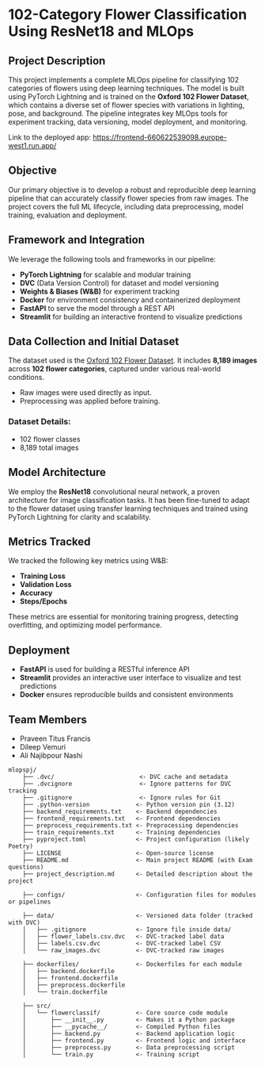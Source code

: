 # 102-Category Flower Classification Using ResNet18 and MLOps

## Project Description  
This project implements a complete MLOps pipeline for classifying 102 categories of flowers using deep learning techniques. The model is built using PyTorch Lightning and is trained on the **Oxford 102 Flower Dataset**, which contains a diverse set of flower species with variations in lighting, pose, and background. The pipeline integrates key MLOps tools for experiment tracking, data versioning, model deployment, and monitoring.

Link to the deployed app: https://frontend-660622539098.europe-west1.run.app/

## Objective  
Our primary objective is to develop a robust and reproducible deep learning pipeline that can accurately classify flower species from raw images. The project covers the full ML lifecycle, including data preprocessing, model training, evaluation and deployment.

## Framework and Integration  
We leverage the following tools and frameworks in our pipeline:
- **PyTorch Lightning** for scalable and modular training  
- **DVC** (Data Version Control) for dataset and model versioning  
- **Weights & Biases (W&B)** for experiment tracking  
- **Docker** for environment consistency and containerized deployment  
- **FastAPI** to serve the model through a REST API  
- **Streamlit** for building an interactive frontend to visualize predictions  

## Data Collection and Initial Dataset  
The dataset used is the [Oxford 102 Flower Dataset](https://www.robots.ox.ac.uk/~vgg/data/flowers/102/). It includes **8,189 images** across **102 flower categories**, captured under various real-world conditions.

- Raw images were used directly as input.  
- Preprocessing was applied before training.

### Dataset Details:
- 102 flower classes  
- 8,189 total images  
 

## Model Architecture  
We employ the **ResNet18** convolutional neural network, a proven architecture for image classification tasks. It has been fine-tuned to adapt to the flower dataset using transfer learning techniques and trained using PyTorch Lightning for clarity and scalability.

## Metrics Tracked  
We tracked the following key metrics using W&B:
- **Training Loss**  
- **Validation Loss**  
- **Accuracy**  
- **Steps/Epochs**  

These metrics are essential for monitoring training progress, detecting overfitting, and optimizing model performance.

## Deployment 
- **FastAPI** is used for building a RESTful inference API  
- **Streamlit** provides an interactive user interface to visualize and test predictions  
- **Docker** ensures reproducible builds and consistent environments  

## Team Members  
- Praveen Titus Francis  
- Dileep Vemuri  
- Ali Najibpour Nashi

```
mlopspj/
    ├── .dvc/                        <- DVC cache and metadata
    ├── .dvcignore                   <- Ignore patterns for DVC tracking
    ├── .gitignore                   <- Ignore rules for Git
    ├── .python-version             <- Python version pin (3.12)
    ├── backend_requirements.txt    <- Backend dependencies
    ├── frontend_requirements.txt   <- Frontend dependencies
    ├── preprocess_requirements.txt <- Preprocessing dependencies
    ├── train_requirements.txt      <- Training dependencies
    ├── pyproject.toml              <- Project configuration (likely Poetry)
    ├── LICENSE                     <- Open-source license
    ├── README.md                   <- Main project README (with Exam questions)
    ├── project_description.md      <- Detailed description about the project

    ├── configs/                    <- Configuration files for modules or pipelines
    
    ├── data/                       <- Versioned data folder (tracked with DVC)
    │   ├── .gitignore              <- Ignore file inside data/
    │   ├── flower_labels.csv.dvc   <- DVC-tracked label data
    │   ├── labels.csv.dvc          <- DVC-tracked label CSV
    │   └── raw_images.dvc          <- DVC-tracked raw images
    
    ├── dockerfiles/                <- Dockerfiles for each module
    │   ├── backend.dockerfile
    │   ├── frontend.dockerfile
    │   ├── preprocess.dockerfile
    │   └── train.dockerfile
    
    ├── src/
    │   └── flowerclassif/          <- Core source code module
    │       ├── __init__.py         <- Makes it a Python package
    │       ├── __pycache__/        <- Compiled Python files
    │       ├── backend.py          <- Backend application logic
    │       ├── frontend.py         <- Frontend logic and interface
    │       ├── preprocess.py       <- Data preprocessing script
    │       └── train.py            <- Training script
```
